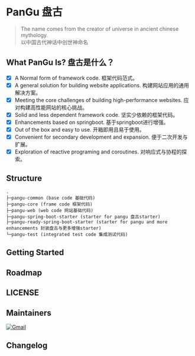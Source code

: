 # PanGu 盘古

> The name comes from the creator of universe in ancient chinese mythology.<br/>
> 以中国古代神话中创世神命名

## What PanGu Is? 盘古是什么？

* [x] A Normal form of framework code. 框架代码范式。
* [x] A general solution for building website applications. 构建网站应用的通用解决方案。
* [x] Meeting the core challenges of building high-performance websites. 应对构建高性能网站的核心挑战。
* [x] Solid and less dependent framework code. 坚实少依赖的框架代码。
* [x] Enhancements based on springboot. 基于springboot进行增强。
* [x] Out of the box and easy to use. 开箱即用且易于使用。
* [x] Convenient for secondary development and expansion. 便于二次开发与扩展。
* [x] Exploration of reactive programing and coroutines. 对响应式与协程的探索。

## Structure

```text
.
├─pangu-common (base code 基础代码)
├─pangu-core (frame code 框架代码)
├─pangu-web (web code 网站基础代码)
├─pangu-spring-boot-starter (starter for pangu 盘古starter)
├─pangu-ready-spring-boot-starter (starter for pangu and more enhancements 封装盘古与更多增强starter)
└─pangu-test (integrated test code 集成测试代码)
```

## Getting Started

## Roadmap

## LICENSE

## Maintainers

[![Gmail](https://img.shields.io/badge/-yuebaix@outlook.com-c14438?style=for-the-badge&logo=Gmail&logoColor=white)](mailto:yuebaix@outlook.com)

## Changelog
